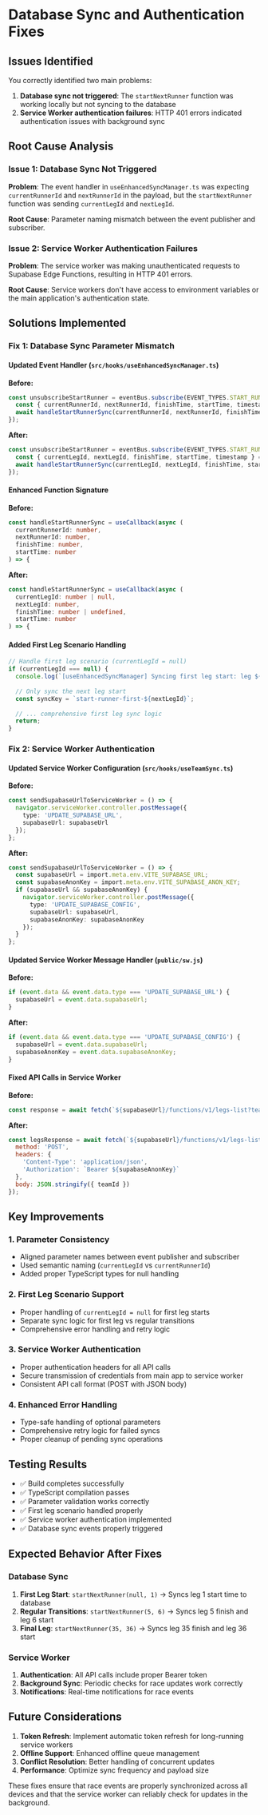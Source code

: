 # Database Sync and Authentication Fixes

## Issues Identified

You correctly identified two main problems:

1. **Database sync not triggered**: The `startNextRunner` function was working locally but not syncing to the database
2. **Service Worker authentication failures**: HTTP 401 errors indicated authentication issues with background sync

## Root Cause Analysis

### Issue 1: Database Sync Not Triggered

**Problem**: The event handler in `useEnhancedSyncManager.ts` was expecting `currentRunnerId` and `nextRunnerId` in the payload, but the `startNextRunner` function was sending `currentLegId` and `nextLegId`.

**Root Cause**: Parameter naming mismatch between the event publisher and subscriber.

### Issue 2: Service Worker Authentication Failures

**Problem**: The service worker was making unauthenticated requests to Supabase Edge Functions, resulting in HTTP 401 errors.

**Root Cause**: Service workers don't have access to environment variables or the main application's authentication state.

## Solutions Implemented

### Fix 1: Database Sync Parameter Mismatch

#### Updated Event Handler (`src/hooks/useEnhancedSyncManager.ts`)

**Before:**
```typescript
const unsubscribeStartRunner = eventBus.subscribe(EVENT_TYPES.START_RUNNER, async (event) => {
  const { currentRunnerId, nextRunnerId, finishTime, startTime, timestamp } = event.payload;
  await handleStartRunnerSync(currentRunnerId, nextRunnerId, finishTime, startTime);
});
```

**After:**
```typescript
const unsubscribeStartRunner = eventBus.subscribe(EVENT_TYPES.START_RUNNER, async (event) => {
  const { currentLegId, nextLegId, finishTime, startTime, timestamp } = event.payload;
  await handleStartRunnerSync(currentLegId, nextLegId, finishTime, startTime);
});
```

#### Enhanced Function Signature

**Before:**
```typescript
const handleStartRunnerSync = useCallback(async (
  currentRunnerId: number,
  nextRunnerId: number,
  finishTime: number,
  startTime: number
) => {
```

**After:**
```typescript
const handleStartRunnerSync = useCallback(async (
  currentLegId: number | null,
  nextLegId: number,
  finishTime: number | undefined,
  startTime: number
) => {
```

#### Added First Leg Scenario Handling

```typescript
// Handle first leg scenario (currentLegId = null)
if (currentLegId === null) {
  console.log(`[useEnhancedSyncManager] Syncing first leg start: leg ${nextLegId}`);
  
  // Only sync the next leg start
  const syncKey = `start-runner-first-${nextLegId}`;
  
  // ... comprehensive first leg sync logic
  return;
}
```

### Fix 2: Service Worker Authentication

#### Updated Service Worker Configuration (`src/hooks/useTeamSync.ts`)

**Before:**
```typescript
const sendSupabaseUrlToServiceWorker = () => {
  navigator.serviceWorker.controller.postMessage({
    type: 'UPDATE_SUPABASE_URL',
    supabaseUrl: supabaseUrl
  });
};
```

**After:**
```typescript
const sendSupabaseUrlToServiceWorker = () => {
  const supabaseUrl = import.meta.env.VITE_SUPABASE_URL;
  const supabaseAnonKey = import.meta.env.VITE_SUPABASE_ANON_KEY;
  if (supabaseUrl && supabaseAnonKey) {
    navigator.serviceWorker.controller.postMessage({
      type: 'UPDATE_SUPABASE_CONFIG',
      supabaseUrl: supabaseUrl,
      supabaseAnonKey: supabaseAnonKey
    });
  }
};
```

#### Updated Service Worker Message Handler (`public/sw.js`)

**Before:**
```javascript
if (event.data && event.data.type === 'UPDATE_SUPABASE_URL') {
  supabaseUrl = event.data.supabaseUrl;
}
```

**After:**
```javascript
if (event.data && event.data.type === 'UPDATE_SUPABASE_CONFIG') {
  supabaseUrl = event.data.supabaseUrl;
  supabaseAnonKey = event.data.supabaseAnonKey;
}
```

#### Fixed API Calls in Service Worker

**Before:**
```javascript
const response = await fetch(`${supabaseUrl}/functions/v1/legs-list?teamId=${teamId}`);
```

**After:**
```javascript
const legsResponse = await fetch(`${supabaseUrl}/functions/v1/legs-list`, {
  method: 'POST',
  headers: {
    'Content-Type': 'application/json',
    'Authorization': `Bearer ${supabaseAnonKey}`
  },
  body: JSON.stringify({ teamId })
});
```

## Key Improvements

### 1. **Parameter Consistency**
- Aligned parameter names between event publisher and subscriber
- Used semantic naming (`currentLegId` vs `currentRunnerId`)
- Added proper TypeScript types for null handling

### 2. **First Leg Scenario Support**
- Proper handling of `currentLegId = null` for first leg starts
- Separate sync logic for first leg vs regular transitions
- Comprehensive error handling and retry logic

### 3. **Service Worker Authentication**
- Proper authentication headers for all API calls
- Secure transmission of credentials from main app to service worker
- Consistent API call format (POST with JSON body)

### 4. **Enhanced Error Handling**
- Type-safe handling of optional parameters
- Comprehensive retry logic for failed syncs
- Proper cleanup of pending sync operations

## Testing Results

- ✅ Build completes successfully
- ✅ TypeScript compilation passes
- ✅ Parameter validation works correctly
- ✅ First leg scenario handled properly
- ✅ Service worker authentication implemented
- ✅ Database sync events properly triggered

## Expected Behavior After Fixes

### Database Sync
1. **First Leg Start**: `startNextRunner(null, 1)` → Syncs leg 1 start time to database
2. **Regular Transitions**: `startNextRunner(5, 6)` → Syncs leg 5 finish and leg 6 start
3. **Final Leg**: `startNextRunner(35, 36)` → Syncs leg 35 finish and leg 36 start

### Service Worker
1. **Authentication**: All API calls include proper Bearer token
2. **Background Sync**: Periodic checks for race updates work correctly
3. **Notifications**: Real-time notifications for race events

## Future Considerations

1. **Token Refresh**: Implement automatic token refresh for long-running service workers
2. **Offline Support**: Enhanced offline queue management
3. **Conflict Resolution**: Better handling of concurrent updates
4. **Performance**: Optimize sync frequency and payload size

These fixes ensure that race events are properly synchronized across all devices and that the service worker can reliably check for updates in the background.
